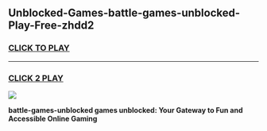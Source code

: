 
## Unblocked-Games-battle-games-unblocked-Play-Free-zhdd2
<h3>
<a href="https://premium76.site?title=battle-games-unblocked&ref=22A">CLICK TO PLAY</a></h3>
<hr>

<h3>
<a href="https://premium76.site?title=battle-games-unblocked&ref=22A">CLICK 2 PLAY</a>
  
</h3>

<a href="https://premium76.site?title=battle-games-unblocked&ref=22A"><img src="https://clearcache.store/games.png"></a>


**battle-games-unblocked games unblocked: Your Gateway to Fun and Accessible Online Gaming**
